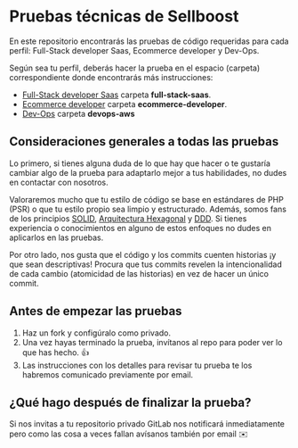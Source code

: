 # Pruebas técnicas de Sellboost
En este repositorio encontrarás las pruebas de código requeridas para cada perfil: Full-Stack developer Saas, Ecommerce developer y Dev-Ops.

Según sea tu perfil, deberás hacer la prueba en el espacio (carpeta) correspondiente donde encontrarás más instrucciones:

* [Full-Stack developer Saas](../../../-/tree/main/full-stack-saas) carpeta **full-stack-saas**.
* [Ecommerce developer](../../../-/tree/main/ecommerce-developer) carpeta **ecommerce-developer**.
* [Dev-Ops](../../../-/tree/main/devops-aws) carpeta **devops-aws**

## Consideraciones generales a todas las pruebas
Lo primero, si tienes alguna duda de lo que hay que hacer o te gustaría cambiar algo de la prueba para adaptarlo mejor a 
tus habilidades, no dudes en contactar con nosotros.

Valoraremos mucho que tu estilo de código se base en estándares de PHP (PSR) o que tu estilo propio sea limpio y estructurado.
Además, somos fans de los principios [SOLID](https://es.wikipedia.org/wiki/SOLID), [Arquitectura Hexagonal](https://medium.com/@edusalguero/arquitectura-hexagonal-59834bb44b7f) y [DDD](https://en.wikipedia.org/wiki/Domain-driven_design). 
Si tienes experiencia o conocimientos en alguno de estos enfoques no dudes en aplicarlos en las pruebas.

Por otro lado, nos gusta que el código y los commits cuenten historias ¡y que sean descriptivas!
Procura que tus commits revelen la intencionalidad de cada cambio (atomicidad de las historias) en vez de hacer un único commit.

## Antes de empezar las pruebas
1. Haz un fork y configúralo como privado.
2. Una vez hayas terminado la prueba, invítanos al repo para poder ver lo que has hecho. :thumbsup: 
3. Las instrucciones con los detalles para revisar tu prueba te los habremos comunicado previamente por email.

## ¿Qué hago después de finalizar la prueba?
Si nos invitas a tu repositorio privado GitLab nos notificará inmediatamente pero como las cosa a veces fallan avísanos también por email ✉️
